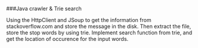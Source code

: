 ###Java crawler & Trie search

Using the HttpClient and JSoup to get the information from stackoverflow.com and store the message in the disk. Then extract the file, store the stop words by using trie. Implement search function from trie, and get the location of occurence for the input words.  